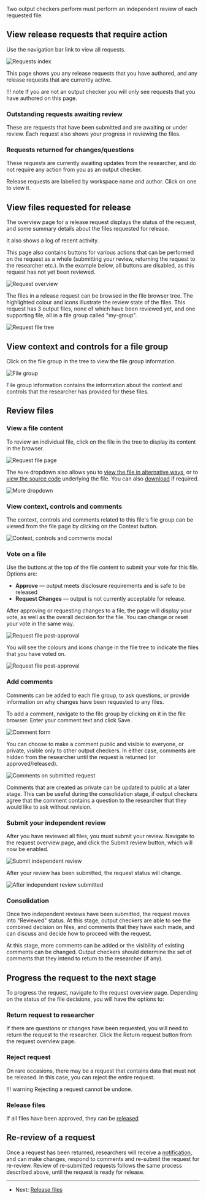 Two output checkers perform must perform an independent review of
each requested file.

## View release requests that require action

Use the navigation bar link to view all requests.

![Requests index](../screenshots/requests_index.png)

This page shows you any release requests that you have authored, and any
release requests that are currently active.

!!! note
    If you are not an output checker you will only see requests that you
    have authored on this page.


### Outstanding requests awaiting review
These are requests that have been submitted and are awaiting or under review.
Each request also shows your progress in reviewing the files.

### Requests returned for changes/questions
These requests are currently awaiting updates from the researcher, and do
not require any action from you as an output checker.

Release requests are labelled by workspace name and author. Click on one to
view it.

## View files requested for release

The overview page for a release request displays the status of the
request, and some summary details about the files requested for release.

It also shows a log of recent activity.

This page also contains buttons for various actions that can be performed
on the request as a whole (submitting your review, returning the request to
the researcher etc.).  In the example below, all buttons are disabled, as
this request has not yet been reviewed.

![Request overview](../screenshots/request_overview.png)

The files in a release request can be browsed in the file browser tree. The
highlighted colour and icons illustrate the review state of the files.
This request has 3 output files, none of which have been reviewed yet, and
one supporting file, all in a file group called "my-group".

![Request file tree](../screenshots/request_tree.png)

## View context and controls for a file group

Click on the file group in the tree to view the file group information.

![File group](../screenshots/file_group.png)

File group information contains the information about the context and controls
that the researcher has provided for these files. 

## Review files

### View a file content
To review an individual file, click on the file in the tree to display its
content in the browser.

![Request file page](../screenshots/file_review.png)

The `More` dropdown also allows you to [view the file in alternative ways](../reference/view-files-alt.md), or to [view the source code](../reference/view-source-code.md) underlying
the file. You can also [download](../reference/downloading-files.md) if required.

![More dropdown](../screenshots/more_dropdown_el_request_file.png)

### View context, controls and comments
The context, controls and comments related to this file's file group can be
viewed from the file page by clicking on the Context button.

![Context, controls and comments modal](../screenshots/context_modal.png)

### Vote on a file

Use the buttons at the top of the file content to submit your vote
for this file. Options are:

* **Approve** — output meets disclosure requirements and is safe to be released
* **Request Changes** — output is not currently acceptable for release. 

After approving or requesting changes to a file, the
page will display your vote, as well as the overall decision for the
file. You can change or reset your vote in the same way.

![Request file post-approval](../screenshots/file_approved.png)

You will see the colours and icons change in the file tree to indicate the
files that you have voted on.

![Request file post-approval](../screenshots/request_tree_post_voting.png)


### Add comments

Comments can be added to each file group, to ask questions, or
provide information on why changes have been requested to any files.

To add a comment, navigate to the file group by clicking on it in
the file browser. Enter your comment text and click Save.

![Comment form](../screenshots/reviewed_request_comment_in_progress.png)

You can choose to make a comment public and visible to everyone, or 
private, visible only to other output checkers. In either case, comments are
hidden from the researcher until the request is returned (or approved/released). 

![Comments on submitted request](../screenshots/reviewed_request_comments.png)

Comments that are created as private can be updated to public at a later stage.
This can be useful during the consolidation stage, if output checkers agree that
the comment contains a question to the researcher that they would like to ask
without revision. 

### Submit your independent review

After you have reviewed all files, you must submit your review. Navigate to
the request overview page, and click the Submit review button, which will now
be enabled.

![Submit independent review](../screenshots/submit_review.png)

After your review has been submitted, the request status will change.

![After independent review submitted](../screenshots/submitted_review.png)


### Consolidation

Once two independent reviews have been submitted, the request moves into
"Reviewed" status. At this stage, output checkers are able to see the
combined decision on files, and comments that they have each made, and
can discuss and decide how to proceed with the request.

At this stage, more comments can be added or the visibility of existing
comments can be changed. Output checkers should determine the set of
comments that they intend to return to the researcher (if any).

## Progress the request to the next stage

To progress the request, navigate to the request overview
page. Depending on the status of the file decisions, you will have the options to:

### Return request to researcher

If there are questions or changes have been requested, you will need to
return the request to the researcher. Click the Return request button from the 
request overview page.

### Reject request

On rare occasions, there may be a request that contains data that must not
be released. In this case, you can reject the entire request.

!!! warning
    Rejecting a request cannot be undone.

### Release files

If all files have been approved, they can be [released](release-files.md)

## Re-review of a request

Once a request has been returned, researchers will receive a 
[notification](../explanation/notifications.md), and can make changes,
respond to comments and re-submit the request for re-review. Review
of re-submitted requests follows the same process described above, until
the request is ready for release.


---
* Next: [Release files](release-files.md)
